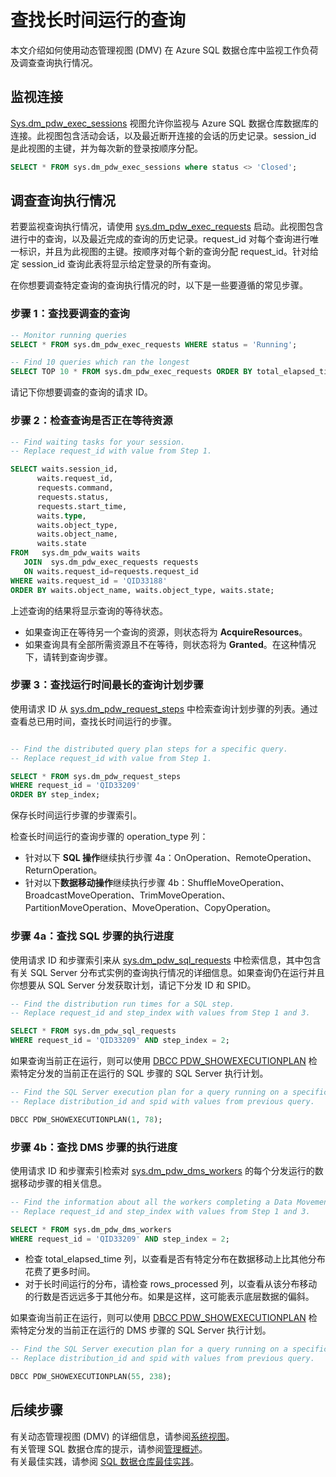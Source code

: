 <properties
   pageTitle="在 Azure SQL 数据仓库中查找长时间运行的用户查询 | Azure"
   description="了解如何使用动态管理视图 (DMV) 在 Azure SQL 数据仓库中监视工作负荷和查找长时间运行的查询。"
   services="sql-data-warehouse"
   documentationCenter="NA"
   authors="sonyam"
   manager="barbkess"
   editor=""/>

<tags
   ms.service="sql-data-warehouse"
   ms.date="05/03/2016"
   wacn.date="06/13/2016"/>

# 查找长时间运行的查询

本文介绍如何使用动态管理视图 (DMV) 在 Azure SQL 数据仓库中监视工作负荷及调查查询执行情况。

## 监视连接

[Sys.dm\_pdw\_exec\_sessions][] 视图允许你监视与 Azure SQL 数据仓库数据库的连接。此视图包含活动会话，以及最近断开连接的会话的历史记录。session\_id 是此视图的主键，并为每次新的登录按顺序分配。

```sql
SELECT * FROM sys.dm_pdw_exec_sessions where status <> 'Closed';
```

## 调查查询执行情况
若要监视查询执行情况，请使用 [sys.dm\_pdw\_exec\_requests][] 启动。此视图包含进行中的查询，以及最近完成的查询的历史记录。request\_id 对每个查询进行唯一标识，并且为此视图的主键。按顺序对每个新的查询分配 request\_id。针对给定 session\_id 查询此表将显示给定登录的所有查询。

在你想要调查特定查询的查询执行情况的时，以下是一些要遵循的常见步骤。

### 步骤 1：查找要调查的查询

```sql
-- Monitor running queries
SELECT * FROM sys.dm_pdw_exec_requests WHERE status = 'Running';

-- Find 10 queries which ran the longest
SELECT TOP 10 * FROM sys.dm_pdw_exec_requests ORDER BY total_elapsed_time DESC;
```

请记下你想要调查的查询的请求 ID。

### 步骤 2：检查查询是否正在等待资源

```sql
-- Find waiting tasks for your session.
-- Replace request_id with value from Step 1.

SELECT waits.session_id,
      waits.request_id,  
      requests.command,
      requests.status,
      requests.start_time,  
      waits.type,  
      waits.object_type,
      waits.object_name,  
      waits.state  
FROM   sys.dm_pdw_waits waits
   JOIN  sys.dm_pdw_exec_requests requests
   ON waits.request_id=requests.request_id
WHERE waits.request_id = 'QID33188'
ORDER BY waits.object_name, waits.object_type, waits.state;
```

上述查询的结果将显示查询的等待状态。

- 如果查询正在等待另一个查询的资源，则状态将为 **AcquireResources**。
- 如果查询具有全部所需资源且不在等待，则状态将为 **Granted**。在这种情况下，请转到查询步骤。

### 步骤 3：查找运行时间最长的查询计划步骤

使用请求 ID 从 [sys.dm\_pdw\_request\_steps][] 中检索查询计划步骤的列表。通过查看总已用时间，查找长时间运行的步骤。

```sql

-- Find the distributed query plan steps for a specific query.
-- Replace request_id with value from Step 1.

SELECT * FROM sys.dm_pdw_request_steps
WHERE request_id = 'QID33209'
ORDER BY step_index;
```

保存长时间运行步骤的步骤索引。

检查长时间运行的查询步骤的 operation\_type 列：

- 针对以下 **SQL 操作**继续执行步骤 4a：OnOperation、RemoteOperation、ReturnOperation。
- 针对以下**数据移动操作**继续执行步骤 4b：ShuffleMoveOperation、BroadcastMoveOperation、TrimMoveOperation、PartitionMoveOperation、MoveOperation、CopyOperation。

### 步骤 4a：查找 SQL 步骤的执行进度

使用请求 ID 和步骤索引来从 [sys.dm\_pdw\_sql\_requests][] 中检索信息，其中包含有关 SQL Server 分布式实例的查询执行情况的详细信息。如果查询仍在运行并且你想要从 SQL Server 分发获取计划，请记下分发 ID 和 SPID。

```sql
-- Find the distribution run times for a SQL step.
-- Replace request_id and step_index with values from Step 1 and 3.

SELECT * FROM sys.dm_pdw_sql_requests
WHERE request_id = 'QID33209' AND step_index = 2;
```


如果查询当前正在运行，则可以使用 [DBCC PDW\_SHOWEXECUTIONPLAN][] 检索特定分发的当前正在运行的 SQL 步骤的 SQL Server 执行计划。

```sql
-- Find the SQL Server execution plan for a query running on a specific SQL Data Warehouse Compute or Control node.
-- Replace distribution_id and spid with values from previous query.

DBCC PDW_SHOWEXECUTIONPLAN(1, 78);

```

### 步骤 4b：查找 DMS 步骤的执行进度

使用请求 ID 和步骤索引检索对 [sys.dm\_pdw\_dms\_workers][] 的每个分发运行的数据移动步骤的相关信息。

```sql
-- Find the information about all the workers completing a Data Movement Step.
-- Replace request_id and step_index with values from Step 1 and 3.

SELECT * FROM sys.dm_pdw_dms_workers
WHERE request_id = 'QID33209' AND step_index = 2;

```

- 检查 total\_elapsed\_time 列，以查看是否有特定分布在数据移动上比其他分布花费了更多时间。
- 对于长时间运行的分布，请检查 rows\_processed 列，以查看从该分布移动的行数是否远远多于其他分布。如果是这样，这可能表示底层数据的偏斜。

如果查询当前正在运行，则可以使用 [DBCC PDW\_SHOWEXECUTIONPLAN][] 检索特定分发的当前正在运行的 DMS 步骤的 SQL Server 执行计划。

```sql
-- Find the SQL Server execution plan for a query running on a specific SQL Data Warehouse Compute or Control node.
-- Replace distribution_id and spid with values from previous query.

DBCC PDW_SHOWEXECUTIONPLAN(55, 238);

```

## 后续步骤
有关动态管理视图 (DMV) 的详细信息，请参阅[系统视图][]。  
有关管理 SQL 数据仓库的提示，请参阅[管理概述][]。  
有关最佳实践，请参阅 [SQL 数据仓库最佳实践][]。

<!--Image references-->

<!--Article references-->
[manage data skew for distributed tables]: /documentation/articles/sql-data-warehouse-manage-distributed-data-skew/
[管理概述]: /documentation/articles/sql-data-warehouse-overview-manage/
[SQL 数据仓库最佳实践]: /documentation/articles/sql-data-warehouse-best-practices/
[系统视图]: /documentation/articles/sql-data-warehouse-reference-tsql-system-views/

<!--MSDN references-->
[sys.dm\_pdw\_dms\_workers]: http://msdn.microsoft.com/zh-cn/library/mt203878.aspx
[sys.dm\_pdw\_exec\_requests]: http://msdn.microsoft.com/zh-cn/library/mt203887.aspx
[Sys.dm\_pdw\_exec\_sessions]: http://msdn.microsoft.com/zh-cn/library/mt203883.aspx
[sys.dm\_pdw\_request\_steps]: http://msdn.microsoft.com/zh-cn/library/mt203913.aspx
[sys.dm\_pdw\_sql\_requests]: http://msdn.microsoft.com/zh-cn/library/mt203889.aspx
[DBCC PDW\_SHOWEXECUTIONPLAN]: http://msdn.microsoft.com/zh-cn/library/mt204017.aspx
[DBCC PDW_SHOWSPACEUSED]: http://msdn.microsoft.com/zh-cn/library/mt204028.aspx

<!---HONumber=Mooncake_0606_2016-->